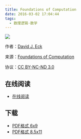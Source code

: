 ```yaml
---
title: Foundations of Computation
date: 2016-03-02 17:04:44
tags:
  - 数理逻辑·数学
---
```


![](http://math.hws.edu/FoundationsOfComputation/FoundationsOfComputation_small_cover.png)

作者：[David J. Eck](http://math.hws.edu/eck/)

来源：[Foundations of Computation](http://math.hws.edu/FoundationsOfComputation/)

协议：[CC BY-NC-ND 3.0](http://creativecommons.org/licenses/by-nc-nd/3.0/)

<!--more-->

## 在线阅读 ##

+ [在线阅读](http://math.hws.edu/FoundationsOfComputation/)

## 下载 ##

+ [PDF格式 6x9](http://math.hws.edu/FoundationsOfComputation/FoundationsOfComputation_2.3.1_6x9.pdf)
+ [PDF格式 8.5x11](http://math.hws.edu/FoundationsOfComputation/FoundationsOfComputation_2.3.1_8.5x11.pdf)